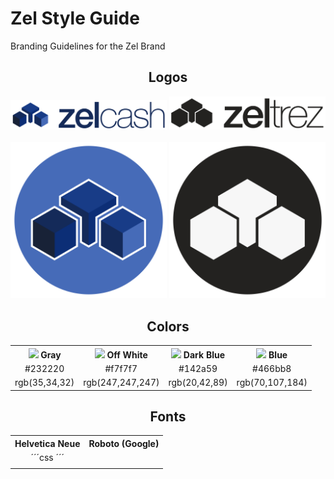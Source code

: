 # Zel Style Guide
Branding Guidelines for the Zel Brand
<div style="text-align:center">

## Logos

<img src="png/Zelcash-Logo-Text.png" alt="Zelcash Logo with Text" style="width:250px"/>
<img src="png/Zeltrez-Logo-Text.png" alt="Zeltrez Logo with Text" style="width:250px"/>
<br/>
<br/>
<img src="png/Zelcash-Logo-Round.png" alt="Zelcash Logo Round" style="width:250px"/>
<img src="png/Zeltrez-Logo-Round.png" alt="Zeltrez Logo Round" style="width:250px"/>

## Colors

<table style="width:100%">
  <tr>
    <th><img src="https://placehold.it/15/232220/000000?text=+"> Gray</th>
    <th><img src="https://placehold.it/15/f7f7f7/000000?text=+"> Off White</th>
    <th><img src="https://placehold.it/15/142a59/000000?text=+"> Dark Blue</th>
    <th><img src="https://placehold.it/15/466bb8/000000?text=+"> Blue</th>
  </tr>
  <tr>
    <td>#232220</td>
    <td>#f7f7f7</td> 
    <td>#142a59</td>
    <td>#466bb8</td>
  </tr>
  <tr>
    <td>rgb(35,34,32)</td>
    <td>rgb(247,247,247)</td> 
    <td>rgb(20,42,89)</td>
    <td>rgb(70,107,184)</td>
  </tr>
</table>

## Fonts

<table style="width:100%">
  <tr>
    <th>Helvetica Neue</th>
    <th>Roboto (Google)</th>
  </tr>
  <tr>
    <td>
    ´´´css
<style>
.zelapple {
	font-family: Helvetica Neue;
	font-weight: 600;
	font-size: 50px;
}
.thin {
	font-weight: 100;
}
</style>
    ´´´
    </td>
    <td></td>
  </tr>
  <tr>
    <td></td>
    <td></td>
  </tr>
</table>


</div>